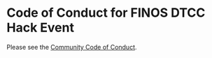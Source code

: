 # Code of Conduct for FINOS DTCC Hack Event

Please see the [Community Code of Conduct](https://www.finos.org/code-of-conduct).
